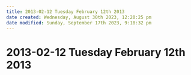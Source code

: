 ```yaml
---
title: 2013-02-12 Tuesday February 12th 2013
date created: Wednesday, August 30th 2023, 12:20:25 pm
date modified: Sunday, September 17th 2023, 9:18:32 pm
---
```


# 2013-02-12 Tuesday February 12th 2013
